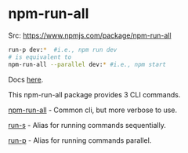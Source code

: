 # npm-run-all

Src: https://www.npmjs.com/package/npm-run-all

```bash
run-p dev:*  #i.e., npm run dev
# is equivalent to
npm-run-all --parallel dev:* #i.e., npm start
```

Docs [here](https://www.npmjs.com/package/npm-run-all#cli-commands).

This npm-run-all package provides 3 CLI commands.

[npm-run-all](https://github.com/mysticatea/npm-run-all/blob/HEAD/docs/npm-run-all.md) - Common cli, but more verbose to use.

[run-s](https://github.com/mysticatea/npm-run-all/blob/HEAD/docs/run-s.md) - Alias for running commands sequentially.

[run-p](https://github.com/mysticatea/npm-run-all/blob/HEAD/docs/run-p.md) - Alias for running commands parallel.
